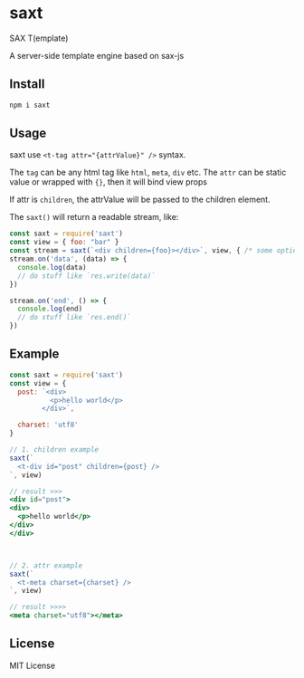 # saxt

SAX T(emplate)

A server-side template engine based on sax-js

## Install

```bash
npm i saxt
```


## Usage

saxt use `<t-tag attr="{attrValue}" />` syntax. 

The `tag` can be any html tag like `html`, `meta`, `div` etc. 
The `attr` can be static value or wrapped with `{}`, then it will bind view props

If attr is `children`, the attrValue will be passed to the children element.

The `saxt()` will return a readable stream, like: 

```jsx
const saxt = require('saxt')
const view = { foo: "bar" }
const stream = saxt(`<div children={foo}></div>`, view, { /* some options */ })
stream.on('data', (data) => {
  console.log(data)
  // do stuff like `res.write(data)`
})

stream.on('end', () => {
  console.log(end)
  // do stuff like `res.end()`
})
```


## Example

```jsx
const saxt = require('saxt')
const view = {
  post: `<div>
          <p>hello world</p>
        </div>`,

  charset: 'utf8'
}

// 1. children example
saxt(`
  <t-div id="post" children={post} />
`, view)

// result >>>
<div id="post">
<div>
  <p>hello world</p>
</div>
</div>



// 2. attr example
saxt(`
  <t-meta charset={charset} />
`, view)

// result >>>>
<meta charset="utf8"></meta>

```

## License 

MIT License